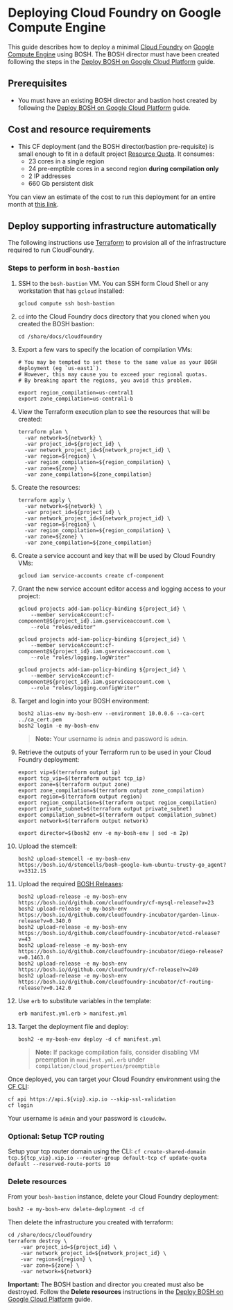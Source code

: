 # Deploying Cloud Foundry on Google Compute Engine

This guide describes how to deploy a minimal [Cloud Foundry](https://www.cloudfoundry.org/) on [Google Compute Engine](https://cloud.google.com/) using BOSH. The BOSH director must have been created following the steps in the [Deploy BOSH on Google Cloud Platform](../bosh/README.md) guide.

## Prerequisites

* You must have an existing BOSH director and bastion host created by following the [Deploy BOSH on Google Cloud Platform](../bosh/README.md) guide.

## Cost and resource requirements

* This CF deployment (and the BOSH director/bastion pre-requisite) is small enough to fit in a default project [Resource Quota](https://cloud.google.com/compute/docs/resource-quotas). It consumes:
    - 23 cores in a single region
    - 24 pre-emptible cores in a second region **during compilation only**
    - 2 IP addresses
    - 660 Gb persistent disk

You can view an estimate of the cost to run this deployment for an entire month at [this link](https://cloud.google.com/products/calculator/#id=8de9b03b-79b9-4b0a-9d26-01dc4b40937f).

## Deploy supporting infrastructure automatically

The following instructions use [Terraform](terraform.io) to provision all of the infrastructure required to run CloudFoundry.

### Steps to perform in `bosh-bastion`

1. SSH to the `bosh-bastion` VM. You can SSH form Cloud Shell or any workstation that has `gcloud` installed:

    ```
    gcloud compute ssh bosh-bastion
    ```

1. `cd` into the Cloud Foundry docs directory that you cloned when you created the BOSH bastion:

    ```
    cd /share/docs/cloudfoundry
    ```

1. Export a few vars to specify the location of compilation VMs:

    ```
    # You may be tempted to set these to the same value as your BOSH deployment (eg `us-east1`). 
    # However, this may cause you to exceed your regional quotas. 
    # By breaking apart the regions, you avoid this problem.

    export region_compilation=us-central1
    export zone_compilation=us-central1-b
    ```

1. View the Terraform execution plan to see the resources that will be created:

    ```
    terraform plan \
      -var network=${network} \
      -var project_id=${project_id} \
      -var network_project_id=${network_project_id} \
      -var region=${region} \
      -var region_compilation=${region_compilation} \
      -var zone=${zone} \
      -var zone_compilation=${zone_compilation}
    ```

1. Create the resources:

    ```
    terraform apply \
      -var network=${network} \
      -var project_id=${project_id} \
      -var network_project_id=${network_project_id} \
      -var region=${region} \
      -var region_compilation=${region_compilation} \
      -var zone=${zone} \
      -var zone_compilation=${zone_compilation}
    ```

1. Create a service account and key that will be used by Cloud Foundry VMs:

    ```
    gcloud iam service-accounts create cf-component
    ```

1. Grant the new service account editor access and logging access to your project:

    ```
    gcloud projects add-iam-policy-binding ${project_id} \
        --member serviceAccount:cf-component@${project_id}.iam.gserviceaccount.com \
        --role "roles/editor"
      
    gcloud projects add-iam-policy-binding ${project_id} \
        --member serviceAccount:cf-component@${project_id}.iam.gserviceaccount.com \
        --role "roles/logging.logWriter"
      
    gcloud projects add-iam-policy-binding ${project_id} \
        --member serviceAccount:cf-component@${project_id}.iam.gserviceaccount.com \
        --role "roles/logging.configWriter"
    ```

1. Target and login into your BOSH environment:

    ```
    bosh2 alias-env my-bosh-env --environment 10.0.0.6 --ca-cert ../ca_cert.pem
    bosh2 login -e my-bosh-env
    ```

    > **Note:** Your username is `admin` and password is `admin`.

1. Retrieve the outputs of your Terraform run to be used in your Cloud Foundry deployment:

    ```
    export vip=$(terraform output ip)
    export tcp_vip=$(terraform output tcp_ip)
    export zone=$(terraform output zone)
    export zone_compilation=$(terraform output zone_compilation)
    export region=$(terraform output region)
    export region_compilation=$(terraform output region_compilation)
    export private_subnet=$(terraform output private_subnet)
    export compilation_subnet=$(terraform output compilation_subnet)
    export network=$(terraform output network)

    export director=$(bosh2 env -e my-bosh-env | sed -n 2p)
    ```

1. Upload the stemcell:

    ```
    bosh2 upload-stemcell -e my-bosh-env https://bosh.io/d/stemcells/bosh-google-kvm-ubuntu-trusty-go_agent?v=3312.15
    ```

1. Upload the required [BOSH Releases](http://bosh.io/docs/release.html):

    ```
    bosh2 upload-release -e my-bosh-env  https://bosh.io/d/github.com/cloudfoundry/cf-mysql-release?v=23
    bosh2 upload-release -e my-bosh-env  https://bosh.io/d/github.com/cloudfoundry-incubator/garden-linux-release?v=0.340.0
    bosh2 upload-release -e my-bosh-env  https://bosh.io/d/github.com/cloudfoundry-incubator/etcd-release?v=43
    bosh2 upload-release -e my-bosh-env  https://bosh.io/d/github.com/cloudfoundry-incubator/diego-release?v=0.1463.0
    bosh2 upload-release -e my-bosh-env  https://bosh.io/d/github.com/cloudfoundry/cf-release?v=249
    bosh2 upload-release -e my-bosh-env  https://bosh.io/d/github.com/cloudfoundry-incubator/cf-routing-release?v=0.142.0
    ```

1. Use `erb` to substitute variables in the template:

    ```
    erb manifest.yml.erb > manifest.yml
    ```

1. Target the deployment file and deploy:

    ```
    bosh2 -e my-bosh-env deploy -d cf manifest.yml
    ```

    > **Note:** If package compilation fails, consider disabling VM preemption in
`manifest.yml.erb` under `compilation/cloud_properties/preemptible`


Once deployed, you can target your Cloud Foundry environment using the [CF CLI](http://docs.cloudfoundry.org/cf-cli/):

  ```
  cf api https://api.${vip}.xip.io --skip-ssl-validation
  cf login
  ```

Your username is `admin` and your password is `c1oudc0w`.

### Optional: Setup TCP routing
Setup your tcp router domain using the CLI:
    ```
    cf create-shared-domain tcp.${tcp_vip}.xip.io --router-group default-tcp
    cf update-quota default --reserved-route-ports 10
    ```

### Delete resources

From your `bosh-bastion` instance, delete your Cloud Foundry deployment:

```
bosh2 -e my-bosh-env delete-deployment -d cf
```

Then delete the infrastructure you created with terraform:
```
cd /share/docs/cloudfoundry
terraform destroy \
    -var project_id=${project_id} \
    -var network_project_id=${network_project_id} \
    -var region=${region} \
    -var zone=${zone} \
    -var network=${network}
```

**Important:** The BOSH bastion and director you created must also be destroyed. Follow the **Delete resources** instructions in the [Deploy BOSH on Google Cloud Platform](../bosh/README.md) guide.
